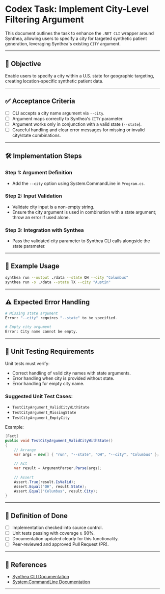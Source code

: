 
# Codex Task: Implement City-Level Filtering Argument

This document outlines the task to enhance the `.NET CLI` wrapper around Synthea, allowing users to specify a city for targeted synthetic patient generation, leveraging Synthea's existing `CITY` argument.

---

## 🎯 Objective

Enable users to specify a city within a U.S. state for geographic targeting, creating location-specific synthetic patient data.

---

## ✅ Acceptance Criteria

- [ ] CLI accepts a city name argument via `--city`.
- [ ] Argument maps correctly to Synthea's `CITY` parameter.
- [ ] Argument works only in conjunction with a valid state (`--state`).
- [ ] Graceful handling and clear error messages for missing or invalid city/state combinations.

---

## 🛠 Implementation Steps

### Step 1: Argument Definition
- Add the `--city` option using System.CommandLine in `Program.cs`.

### Step 2: Input Validation
- Validate city input is a non-empty string.
- Ensure the city argument is used in combination with a state argument; throw an error if used alone.

### Step 3: Integration with Synthea
- Pass the validated city parameter to Synthea CLI calls alongside the state parameter.

---

## 🚀 Example Usage

```bash
synthea run --output ./data --state OH --city "Columbus"
synthea run -o ./data --state TX --city "Austin"
```

---

## ⚠️ Expected Error Handling

```bash
# Missing state argument
Error: "--city" requires "--state" to be specified.

# Empty city argument
Error: City name cannot be empty.
```

---

## 🧪 Unit Testing Requirements

Unit tests must verify:

- Correct handling of valid city names with state arguments.
- Error handling when city is provided without state.
- Error handling for empty city name.

### Suggested Unit Test Cases:
- `TestCityArgument_ValidCityWithState`
- `TestCityArgument_MissingState`
- `TestCityArgument_EmptyCity`

Example:

```csharp
[Fact]
public void TestCityArgument_ValidCityWithState()
{
    // Arrange
    var args = new[] { "run", "--state", "OH", "--city", "Columbus" };
    
    // Act
    var result = ArgumentParser.Parse(args);
    
    // Assert
    Assert.True(result.IsValid);
    Assert.Equal("OH", result.State);
    Assert.Equal("Columbus", result.City);
}
```

---

## 📌 Definition of Done

- [ ] Implementation checked into source control.
- [ ] Unit tests passing with coverage ≥ 90%.
- [ ] Documentation updated clearly for this functionality.
- [ ] Peer-reviewed and approved Pull Request (PR).

---

## 📖 References

- [Synthea CLI Documentation](https://github.com/synthetichealth/synthea/wiki)
- [System.CommandLine Documentation](https://github.com/dotnet/command-line-api)

---
